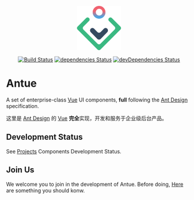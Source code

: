 <p align="center"><a href="https://zzuu666.github.io/antue" target="_blank"><img src="./icon.svg" height="120"></a></p>


<p align="center">
  <a href="https://travis-ci.org/zzuu666/antue"><img src="https://travis-ci.org/zzuu666/antue.svg?branch=master" alt="Build Status"></a>
  <a href="https://david-dm.org/zzuu666/antue"><img src="https://david-dm.org/zzuu666/antue/status.svg" alt="dependencies Status"></a>
  <a href="https://david-dm.org/zzuu666/antue?type=dev"><img src="https://david-dm.org/zzuu666/antue/dev-status.svg" alt="devDependencies Status"></a>
</p>


# Antue

A set of enterprise-class [Vue](https://vuejs.org/) UI components, **full** following the [Ant Design](https://ant.design/index-cn) specification.

这里是 [Ant Design](https://ant.design/index-cn) 的 [Vue](https://vuejs.org/) **完全**实现，开发和服务于企业级后台产品。

## Development Status

See [Projects](https://github.com/zzuu666/antue/projects) Components Development Status.

## Join Us

We welcome you to join in the development of Antue. Before doing, [Here](https://zzuu666.github.io/antue/) are something you should konw.

